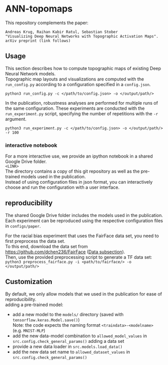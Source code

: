 # ANN-topomaps

This repository complements the paper:
```
Andreas Krug, Raihan Kabir Ratul, Sebastian Stober
"Visualizing Deep Neural Networks with Topographic Activation Maps".
arXiv preprint (link follows)
```

## Usage
This section describes how to compute topographic maps of existing Deep Neural Network models.  
Topographic map layouts and visualizations are computed with the `run_config.py` according to a configuration specified in a `config.json`.

`python3 run_config.py -c </path/to/config.json> -o </output/path/>`

In the publication, robustness analyses are performed for multiple runs of the same configuration. These experiments are conducted with the `run_experiment.py` script, specifying the number of repetitions with the `-r` argument.

`python3 run_experiment.py -c </path/to/config.json> -o </output/path/> -r 100`

### interactive notebook
For a more interactive use, we provide an ipython notebook in a shared Google Drive folder.  
`<LINK>`   
The directory contains a copy of this git repository as well as the pre-trained models used in the publication.  
Instead of using configuration files in json format, you can interactively choose and run the configuration with a user interface.

## reproducibility
The shared Google Drive folder includes the models used in the publication.  
Each experiment can be reproduced using the respective configuration files in `configs/paper`.

For the racial bias experiment that uses the FairFace data set, you need to first preprocess the data set.  
To this end, download the data set from https://github.com/dchen236/FairFace ([Data subsection](https://github.com/dchen236/FairFace#data)).  
Then, use the provided preprocessing script to generate a TF data set:  
`python3 preprocess_fairface.py -i <path/to/fairface/> -o </output/path/>`

## Customization
By default, we only allow models that we used in the publication for ease of reproducibility.  
adding a pre-trained model:
- add a new model to the `models/` directory (saved with `tensorflow.keras.Model.save()`)  
  Note: the code expects the naming format `<traindata>-<modelname>` (e.g. `MNIST-MLP`)
- add the new data-model combination to `allowed_model_values` in `src.config.check_general_params()`
adding a data set
- provide a new data loader in `src.models.load_data()`
- add the new data set name to `allowed_dataset_values` in `src.config.check_general_params()`
